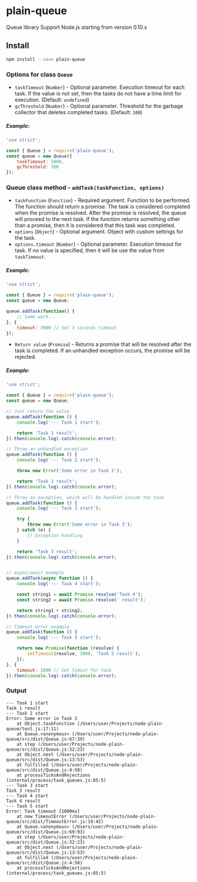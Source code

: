 # plain-queue
Queue library
Support Node.js starting from version 0.10.x

## Install
```bash
npm install --save plain-queue
```

### Options for class ```Queue```
- ```taskTimeout``` (```Number```) - Optional parameter. Execution timeout for each task. 
If the value is not set, then the tasks do not have a time limit for execution. (Default: ```undefined```)
- ```gcThreshold``` (```Number```) - Optional parameter.
Threshold for the garbage collector that deletes completed tasks. (Default: ```100```)
##### Example:
```javascript
'use strict';

const { Queue } = require('plain-queue');
const queue = new Queue({
    taskTimeout: 5000,
    gcThreshold: 300
});
```

### Queue class method - ```addTask(taskFunction, options)```
- ```taskFunction``` (```Function```) - Required argument. Function to be performed. 
The function should return a promise. The task is considered completed when the promise is resolved. 
After the promise is resolved, the queue will proceed to the next task. 
If the function returns something other than a promise, then it is considered that this task was completed.
- ```options``` (```Object```) - Optional argument. Object with custom settings for the task.
- ```options.timeout``` (```Number```) - Optional parameter. 
Execution timeout for task. If no value is specified, then it will be use the value from ```taskTimeout```.
##### Example:
```javascript
'use strict';

const { Queue } = require('plain-queue');
const queue = new Queue;

queue.addTask(function() {
    // Some work... 
}, {
    timeout: 3000 // Set 3 seconds timeout 
});
```
- ```Return value``` (```Promise```) - Returns a promise that will be resolved after the task is completed.
If an unhandled exception occurs, the promise will be rejected.

##### Example:
```javascript
'use strict';

const { Queue } = require('plain-queue');
const queue = new Queue;

// Just return the value
queue.addTask(function () {
    console.log('--- Task 1 start');

    return 'Task 1 result';
}).then(console.log).catch(console.error);

// Throw an unhandled exception
queue.addTask(function () {
    console.log('--- Task 2 start');

    throw new Error('Some error in Task 2');

    return 'Task 2 result';
}).then(console.log).catch(console.error);

// Throw an exception, which will be handled inside the task
queue.addTask(function () {
    console.log('--- Task 3 start');

    try {
        throw new Error('Some error in Task 3');
    } catch (e) {
        // Exception handling
    }

    return 'Task 3 result';
}).then(console.log).catch(console.error);


// async/await example
queue.addTask(async function () {
    console.log('--- Task 4 start');

    const string1 = await Promise.resolve('Task 4');
    const string2 = await Promise.resolve(' result');

    return string1 + string2;
}).then(console.log).catch(console.error);

// Timeout error example
queue.addTask(function () {
    console.log('--- Task 5 start');

    return new Promise(function (resolve) {
        setTimeout(resolve, 3000, 'Task 5 result');
    });
}, {
    timeout: 1000 // Set timout for task
}).then(console.log).catch(console.error);
```

### Output
```
--- Task 1 start
Task 1 result
--- Task 2 start
Error: Some error in Task 2
    at Object.taskFunction (/Users/user/Projects/node-plain-queue/test.js:17:11)
    at Queue.<anonymous> (/Users/user/Projects/node-plain-queue/src/dist/Queue.js:67:39)
    at step (/Users/user/Projects/node-plain-queue/src/dist/Queue.js:32:23)
    at Object.next (/Users/user/Projects/node-plain-queue/src/dist/Queue.js:13:53)
    at fulfilled (/Users/user/Projects/node-plain-queue/src/dist/Queue.js:4:58)
    at processTicksAndRejections (internal/process/task_queues.js:85:5)
--- Task 3 start
Task 3 result
--- Task 4 start
Task 4 result
--- Task 5 start
Error: Task timeout [1000ms]
    at new TimeoutError (/Users/user/Projects/node-plain-queue/src/dist/TimeoutError.js:19:42)
    at Queue.<anonymous> (/Users/user/Projects/node-plain-queue/src/dist/Queue.js:69:93)
    at step (/Users/user/Projects/node-plain-queue/src/dist/Queue.js:32:23)
    at Object.next (/Users/user/Projects/node-plain-queue/src/dist/Queue.js:13:53)
    at fulfilled (/Users/user/Projects/node-plain-queue/src/dist/Queue.js:4:58)
    at processTicksAndRejections (internal/process/task_queues.js:85:5)
```
